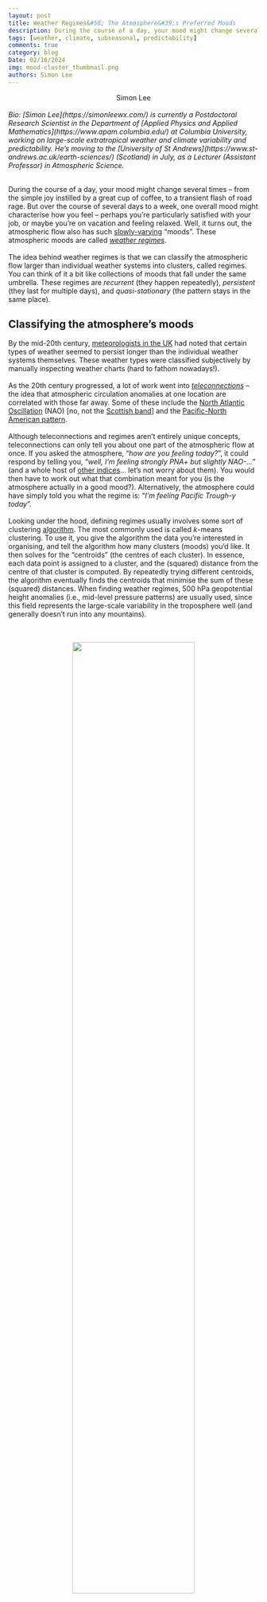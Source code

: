 ```yaml
---
layout: post
title: Weather Regimes&#58; The Atmosphere&#39;s Preferred Moods
description: During the course of a day, your mood might change several times – from the simple joy instilled by a great cup of coffee, to a transient flash of road rage.
tags: [weather, climate, subseasonal, predictability]
comments: true
category: blog
Date: 02/16/2024
img: mood-cluster_thumbnail.png
authors: Simon Lee
---
```


<div style="text-align: center">Simon Lee</div>
<br>
<i>Bio: [Simon Lee](https://simonleewx.com/) is currently a Postdoctoral Research Scientist in the Department of [Applied Physics and Applied Mathematics](https://www.apam.columbia.edu/) at Columbia University, working on large-scale extratropical weather and climate variability and predictability. He’s moving to the [University of St Andrews](https://www.st-andrews.ac.uk/earth-sciences/) (Scotland) in July, as a Lecturer (Assistant Professor) in Atmospheric Science.</i>
<br><br>

During the course of a day, your mood might change several times – from the simple joy instilled by a great cup of coffee, to a transient flash of road rage. But over the course of several days to a week, one overall mood might characterise how you feel – perhaps you’re particularly satisfied with your job, or maybe you’re on vacation and feeling relaxed. Well, it turns out, the atmospheric flow also has such [slowly-varying](https://seasonedchaos.github.io/What-Can-the-Tropics-Tell-Us-About-Next-Weeks-Weather/) “moods”. These atmospheric moods are called [<i>weather regimes</i>](https://doi.org/10.1175/1520-0469(1995)052<1237:WRRAQS>2.0.CO;2).
<br><br>
The idea behind weather regimes is that we can classify the atmospheric flow larger than individual weather systems into clusters, called regimes. You can think of it a bit like collections of moods that fall under the same umbrella. These regimes are <i>recurrent</i> (they happen repeatedly), <i>persistent</i> (they last for multiple days), and <i>quasi-stationary</i> (the pattern stays in the same place). 
<br>
<h2>Classifying the atmosphere’s moods</h2>

By the mid-20th century, [meteorologists in the UK](https://doi.org/10.1002/j.1477-8696.1949.tb05487.x) had noted that certain types of weather seemed to persist longer than the individual weather systems themselves. These weather types were classified subjectively by manually inspecting weather charts (hard to fathom nowadays!). 
<br><br>
As the 20th century progressed, a lot of work went into [<i>teleconnections</i>](https://www.climate.gov/news-features/blogs/enso/what-are-teleconnections-connecting-earths-climate-patterns-global) – the idea that atmospheric circulation anomalies at one location are correlated with those far away. Some of these include the [North Atlantic Oscillation](https://seasonedchaos.github.io/Seasoned-Chaos-presents-the-North-Atlantic-Oscillation/) (NAO) [no, not the [Scottish band](https://soundcloud.com/northatlanticoscillation)] and the [Pacific-North American pattern](https://seasonedchaos.github.io/Teleconnection-Telenovela-Pasion-of-the-Pacific-North-American-Pattern/).
<br><br>
Although teleconnections and regimes aren’t entirely unique concepts, teleconnections can only tell you about one part of the atmospheric flow at once. If you asked the atmosphere, “<i>how are you feeling today?</i>”, it could respond by telling you, “<i>well, I’m feeling strongly PNA+ but slightly NAO-...</i>” (and a whole host of [other indices](https://www.cpc.ncep.noaa.gov/data/teledoc/telecontents.shtml)… let’s not worry about them). You would then have to work out what that combination meant for you (is the atmosphere actually in a good mood?). Alternatively, the atmosphere could have simply told you what the regime is: “<i>I’m feeling Pacific Trough-y today</i>”.
<br><br>
Looking under the hood, defining regimes usually involves some sort of clustering [algorithm](https://www.youtube.com/watch?v=X8f5RgwY8CI). The most commonly used is called <i>k</i>-means clustering. To use it, you give the algorithm the data you’re interested in organising, and tell the algorithm how many clusters (moods) you’d like. It then solves for the “centroids” (the centres of each cluster). In essence, each data point is assigned to a cluster, and the (squared) distance from the centre of that cluster is computed. By repeatedly trying different centroids, the algorithm eventually finds the centroids that minimise the sum of these (squared) distances.  When finding weather regimes, 500 hPa geopotential height anomalies (i.e., mid-level pressure patterns) are usually used, since this field represents the large-scale variability in the troposphere well (and generally doesn’t run into any mountains). 
<br><br><br>
<center><img src="/assets/img/kmeans-cluster.gif" width="70%"></center>
<br><div class="center">
  <em><sup>Convergence of k-means clustering into three clusters. (Source: <a href="https://commons.wikimedia.org/wiki/File:K-means_convergence.gif">Wikimedia Commons</a>)</sup></em>
</div>
<br><br>
Returning to the mood analogy, you can imagine this clustering procedure as being like grouping together all your specific moods into overarching mood states – for example, one cluster could contain all ‘sad’ moods, incorporating more specific feelings such as anxious, lonely, or frustrated (representing individual weather systems).
<br><br>
<img src="/assets/img/mood-cluster.png" width="99%">
<br><sub><i>An example of how we can cluster moods into (left) two or (right) four mood 'regimes' – indicated by color shade – based on where the mood lies on philosophical axes of feeling (negative to positive) and energy (low to high).</i></sub>
<br><br>
<h2>The New Mood (year-round!)</h2>

Mid-latitude dynamicists have historically tended to focus on winter, because the variability is a bit more ✨ dramatic ✨, and phenomena like [ENSO](https://seasonedchaos.github.io/Round-1-ENSO-is-King/) and the [polar vortex](https://seasonedchaos.github.io/Things-are-getting-heated-the-science-behind-the-polar-vortex-and-stratospheric-warmings/) are active and kicking the atmosphere into certain patterns. There’s already been a lot of work on wintertime weather regimes dating back to the 1980s. But, thankfully, winter is just one season! So how do we define regimes year-round? In a [recent paper](https://doi.org/10.1175/JCLI-D-23-0214.1), we do just that and classify year-round regimes over North America. Let’s dig into some of the maths-y details… 
<br><br>
Before attempting year-round regimes, we need to deal with the fact that there’s more atmospheric variability in the winter than the summer. This is important because we’re using a clustering algorithm that deals with variance, which would otherwise overemphasise winter and de-emphasise summer. Not good!
<br><br>
To get around that, we normalise the anomalies: we divide by the North America-average grid-point standard deviation of the anomalies for each day of the year. That’s quite a wordy sentence, but in simple terms this procedure means that <i>k</i>-means can treat winter and summer equally.
<br><br>
Now that we’ve dealt with the variability problem, the big question is: <b>how many regimes?</b> In our study, we performed various different tests and found that four regimes clearly emerged as the best solution. So, the atmosphere  over North America has four ‘moods’! But what about those cases when the atmosphere isn’t in any particular mood – when the atmospheric flow isn’t anomalous? We reclassify these days as “No Regime”, and so we actually have five states:
<br><br>
<img src="/assets/img/year_round_american_regimes_1979_2022_5panel.png" width="95%">
<br><sub><i>Average 500 hPa geopotential height anomalies during (a–d) four year-round North American weather regimes and (e) No Regime. The percent of days assigned to each regime are shown in brackets.</i></sub>
<br><br>
The <i>Pacific Trough</i> regime is known for supplying the [West Coast](https://www.youtube.com/watch?v=QBPE2fZsVYU) with drenching atmospheric rivers, and is more common during El Niño. The <i>Pacific Ridge</i> regime is a bit of a chaotic player and often brings big temperature contrasts across North America – it is the coldest regime in the west and the warmest in the east – and is more common during La Niña. <i>Alaskan Ridge</i> likes to grab the headlines with [cold air outbreaks](https://seasonedchaos.github.io/The-Enchanting-Tale-of-Cold-Air-Outbreaks/), which it often brings to the eastern US and Canada, and drought in California. Meanwhile, <i>Greenland High</i> – which is similar to the negative NAO – is the one that East Coast snow lovers lust after, and is more common when the polar vortex is weak.
<br><br>
<h2>So what’s the point?</h2>

Interest in regimes has burgeoned alongside interest in subseasonal-to-seasonal (S2S) prediction. Regimes naturally sit somewhere between weather and climate, and so they can serve as one tool to ‘bridge the gap’ between the two. Previous studies have utilised regimes in understanding [windows of opportunity](https://doi.org/10.1175/BAMS-D-18-0326.1) for extended-range prediction and in diagnosing ‘[flow-dependent predictability](https://doi.org/10.1002/qj.3265)’, where forecast skill depends on the state of the atmosphere.
<br><br>
More generally, regimes serve as a simple and objective method for quickly interpreting the “big picture” from increasingly large ensembles, such as the 101-member, daily, 46-day forecasts from [ECMWF](https://charts.ecmwf.int/products/extended-regime-probabilities?forecast_from=latest). Using regimes means it only takes a forecaster a few minutes to gauge the mood of the atmosphere (present and future) in such large amounts of data. Take this example below, from the GEFS: Alaskan Ridge transitions into No Regime within the first week of the forecast, before a likely transition into Pacific Ridge by the end of February. Things then look more uncertain going into March, but the probability of Greenland High is above-normal while all other regimes are below-normal.
<br><br>
Is this a window of opportunity? Now that puts me in a good mood.
<br><br>
<img src="/assets/img/regimes_gefs_20240215.png" width="90%">
<br><sub><i>Global Ensemble Forecast System (GEFS) North American weather regimes, initialised on 15 February 2023. [https://simonleewx.com/gefs_north_america_regimes/](https://simonleewx.com/gefs_north_america_regimes/) </i></sub>
<br><br>


<br><br>
<div style="text-align: right"> <i>Written by: <a href="https://simonleewx.com/">Simon Lee</a></i> </div>
<div style="text-align: right"> <i>Graphics credit to: Wikimedia Commons (clustering animation), <a href="https://seasonedchaos.github.io/people/kayla-besong/">Kayla Besong</a> (thumbnail, mood cluster diagram), and <a href="https://simonleewx.com/">Simon Lee</a> (year-round North American weather regimes, GEFS North American weather regime forecast)</i></div>




